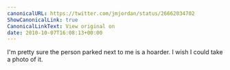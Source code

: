```yaml
---
canonicalURL: https://twitter.com/jmjordan/status/26662034702
ShowCanonicalLink: true
CanonicalLinkText: View original on
date: 2010-10-07T16:08:13+00:00
---
```

I'm pretty sure the person parked next to me is a hoarder. I wish I could take a photo of it.